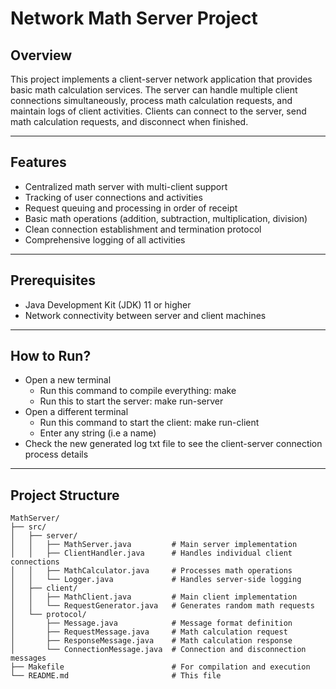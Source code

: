 # Network Math Server Project

## Overview
This project implements a client-server network application that provides basic math calculation services. The server can handle multiple client connections simultaneously, process math calculation requests, and maintain logs of client activities. Clients can connect to the server, send math calculation requests, and disconnect when finished.

---

## Features

- Centralized math server with multi-client support  
- Tracking of user connections and activities  
- Request queuing and processing in order of receipt  
- Basic math operations (addition, subtraction, multiplication, division)  
- Clean connection establishment and termination protocol  
- Comprehensive logging of all activities  

---

## Prerequisites

- Java Development Kit (JDK) 11 or higher  
- Network connectivity between server and client machines  

---

## How to Run?

- Open a new terminal
  - Run this command to compile everything: make
  - Run this to start the server: make run-server
- Open a different terminal
  - Run this command to start the client: make run-client
  - Enter any string (i.e a name)
- Check the new generated log txt file to see the client-server connection process details


---

## Project Structure

```plaintext
MathServer/
├── src/
│   ├── server/
│   │   ├── MathServer.java         # Main server implementation
│   │   ├── ClientHandler.java      # Handles individual client connections
│   │   ├── MathCalculator.java     # Processes math operations
│   │   └── Logger.java             # Handles server-side logging
│   ├── client/
│   │   ├── MathClient.java         # Main client implementation
│   │   └── RequestGenerator.java   # Generates random math requests
│   └── protocol/
│       ├── Message.java            # Message format definition
│       ├── RequestMessage.java     # Math calculation request
│       ├── ResponseMessage.java    # Math calculation response
│       └── ConnectionMessage.java  # Connection and disconnection messages
├── Makefile                        # For compilation and execution
└── README.md                       # This file

